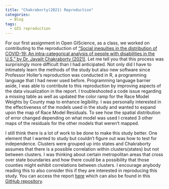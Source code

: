 ```yaml
---
title: "Chakraborty(2021) Reproduction"
categories:
  - Blog
tags:
  - GIS reproduction
---
```


For our first assignment in Open GIScience, as a class, we worked on contributing to the reproduction of [“Social inequities in the distribution of COVID-19: An intra-categorical analysis of people with disabilities in the U.S.” by Dr. Jayajit Chakraborty (2021)](https://www.sciencedirect.com/science/article/pii/S1936657420301394?via%3Dihub). Let me tell you that this process was surprisingly more difficult than I had anticipated. Not only did I have to intimately learn the methods of the study but also new software since Professor Holler’s reproduction was conducted in R, a programming language that I had never used before. Programming language barrier aside, I was able to contribute to this reproduction by improving aspects of the data visualization in the report. I troubleshooted a code issue regarding a missing table as well as updated the color ramp for the Race Model Weights by County map to enhance legibility. I was personally interested in the effectiveness of the models used in the study and wanted to expand upon the map of Race Model Residuals. To see how the spatial distribution of error changed depending on what model was used I created 3 other maps of the residuals for the other models that weren’t mapped. 

I still think there is a lot of work to be done to make this study better. One element that I wanted to study but couldn’t figure out was how to test for independence. Clusters were grouped up into states and Chakraborty assumes that there is a possible correlation within clusters(states) but not between clusters. I was thinking about certain metropolitan areas that cross over state boundaries and how there could be a possibility that those counties might exhibit correlations between clusters. I encourage anybody reading this to also consider this if they are interested in reproducing this study. You can access the report [here](https://azalecki.github.io/RPr-Chakraborty-2021/) which can also be found in this [GitHub repository](https://github.com/azalecki/RPr-Chakraborty-2021). 

